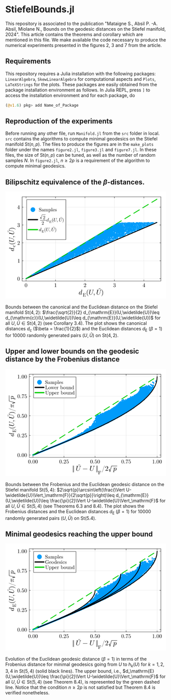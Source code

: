 # StiefelBounds.jl
This repository is associated to the publication "Mataigne S., Absil P. -A. Absil, Miolane N., Bounds on the geodesic distances on the Stiefel manifold, 2024". This article contains the theorems and corollary which are mentioned in this file.
We make available the code necessary to produce the numerical experiments presented in the figures 2, 3 and 7 from the article. 

## Requirements
This repository requires a Julia installation with the following packages: `LinearAlgebra`, `SkewLinearAlgebra` for computational aspects and `Plots`,  `LaTeXStrings` for the plots. These packages are easily obtained from the package installation environment as follows. In Julia REPL, press `]` to access the installation environment and for each package, do
```julia
(@v1.6) pkg> add Name_of_Package
```
## Reproduction of the experiments
Before running any other file, run `Manifold.jl` from the `src` folder in local. `src` contains the algorithms to compute minimal geodesics on the Stiefel manifold $\mathrm{St}(n,p)$. 
The files to produce the figures are in the `make_plots` folder under the names `figure2.jl`, `figure3.jl` and `figure7.jl`. In these files, the size of $\mathrm{St}(n,p)$ can be tuned, as well as the number of random samples $N$. In `figure2.jl`, $n\geq2p$ is a requirement of the algorithm to compute minimal geodesics.
## Bilipschitz equivalence of the $\beta$-distances. 
![My nice plot](https://github.com/smataigne/StiefelBounds.jl/blob/main/make_plots/figures/figure_2.png)

Bounds between the canonical and the Euclidean distance on the Stiefel manifold $\mathrm{St}(4,2)$: $\frac{\sqrt{2}}{2} d_{\mathrm{E}}(U,\widetilde{U})\leq d_{\mathrm{c}}(U,\widetilde{U})\leq d_{\mathrm{E}}(U,\widetilde{U})$ for all $U,\widetilde{U}\in \mathrm{St}(4,2)$ (see Corollary 3.4). The plot shows the canonical distances $d_\mathrm{c}$ ($\beta = \frac{1}{2}$) and the Euclidean distances $d_\mathrm{E}$ ($\beta=1$) for 10000 randomly generated pairs $(U,\widetilde{U})$ on $\mathrm{St}(4,2)$.

## Upper and lower bounds on the geodesic distance by the Frobenius distance
![My nice plot](https://github.com/smataigne/StiefelBounds.jl/blob/main/make_plots/figures/figure_3.png)

Bounds between the Frobenius and the Euclidean geodesic distance on the Stiefel manifold $\mathrm{St}(5,4)$: $2\sqrt{p}\arcsin\left(\frac{\Vert U-\widetilde{U}\Vert_\mathrm{F}}{2\sqrt{p}}\right)\leq d_{\mathrm{E}}(U,\widetilde{U})\leq \frac{\pi}{2}\Vert U-\widetilde{U}\Vert_\mathrm{F}$ for all $U,\widetilde{U}\in \mathrm{St}(5,4)$ (see Theorems 6.3 and 8.4). The plot shows the Frobenius distances and the Euclidean distances $d_\mathrm{E}$ ($\beta=1$) for 10000 randomly generated pairs $(U,\widetilde{U})$ on $\mathrm{St}(5.4)$.

## Minimal geodesics reaching the upper bound
![My nice plot](https://github.com/smataigne/StiefelBounds.jl/blob/main/make_plots/figures/figure_7.png)

Evolution of the Euclidean geodesic distance ($\beta=1$) in terms of the Frobenius distance for  minimal geodesics going  from $U$ to $h_k(U)$ for $k=1, 2, 3, 4$ in $\mathrm{St}(5,4)$ (solid black lines). The upper bound, i.e., $d_\mathrm{E}(U,\widetilde{U})\leq \frac{\pi}{2}\Vert U-\widetilde{U}\Vert_\mathrm{F}$ for all $U,\widetilde{U}\in \mathrm{St}(5,4)$ (see Theorem 8.4), is represented by the green dashed line. Notice that the condition $n\geq 2p$ is not satisfied but Theorem 8.4 is verified nonetheless. 
